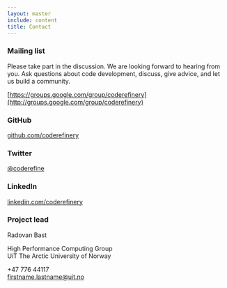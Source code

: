 ```yaml
---
layout: master
include: content
title: Contact
---
```


### Mailing list

Please take part in the discussion. We are looking forward to hearing from you.
Ask questions about code development, discuss, give advice, and let us build a
community.

[https://groups.google.com/group/coderefinery](http://groups.google.com/group/coderefinery)


### GitHub

[github.com/coderefinery](https://github.com/coderefinery/)


### Twitter

[@coderefine](https://twitter.com/coderefine)


### LinkedIn

[linkedin.com/coderefinery](https://www.linkedin.com/company/coderefinery?report%2Esuccess=KJ_KkFGTDCfMt-A7wV3Fn9Yvgwr02Kd6AZHGx4bQCDiP6-2rfP2oxyVoEQiPrcAQ7Bf/)


### Project lead

Radovan Bast

High Performance Computing Group
<br>
UiT The Arctic University of Norway

+47 776 44117
<br>
firstname.lastname@uit.no
